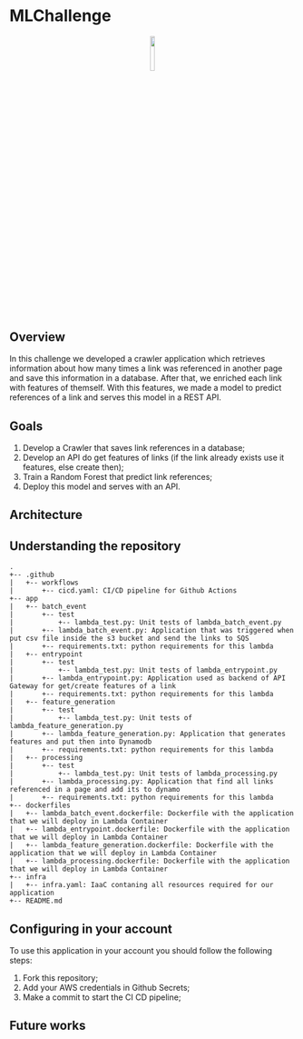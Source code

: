 # MLChallenge

<p align="center"><img width=12.5% src="https://upload.wikimedia.org/wikipedia/en/thumb/2/20/MercadoLibre.svg/1200px-MercadoLibre.svg.png"></p>

## Overview

In this challenge we developed a crawler application which retrieves information about how many times a link was referenced in another page and save this information in a database. After that, we enriched each link with features of themself. With this features, we made a model to predict references of a link and serves this model in a REST API.

## Goals

1. Develop a Crawler that saves link references in a database;
2. Develop an API do get features of links (if the link already exists use it features, else create then);
3. Train a Random Forest that predict link references;
4. Deploy this model and serves with an API.

## Architecture


## Understanding the repository

```
.
+-- .github
|   +-- workflows
|       +-- cicd.yaml: CI/CD pipeline for Github Actions
+-- app
|   +-- batch_event
|       +-- test
|           +-- lambda_test.py: Unit tests of lambda_batch_event.py
|       +-- lambda_batch_event.py: Application that was triggered when put csv file inside the s3 bucket and send the links to SQS
|       +-- requirements.txt: python requirements for this lambda
|   +-- entrypoint
|       +-- test
|           +-- lambda_test.py: Unit tests of lambda_entrypoint.py
|       +-- lambda_entrypoint.py: Application used as backend of API Gateway for get/create features of a link
|       +-- requirements.txt: python requirements for this lambda
|   +-- feature_generation
|       +-- test
|           +-- lambda_test.py: Unit tests of lambda_feature_generation.py
|       +-- lambda_feature_generation.py: Application that generates features and put then into Dynamodb
|       +-- requirements.txt: python requirements for this lambda
|   +-- processing
|       +-- test
|           +-- lambda_test.py: Unit tests of lambda_processing.py
|       +-- lambda_processing.py: Application that find all links referenced in a page and add its to dynamo
|       +-- requirements.txt: python requirements for this lambda
+-- dockerfiles
|   +-- lambda_batch_event.dockerfile: Dockerfile with the application that we will deploy in Lambda Container
|   +-- lambda_entrypoint.dockerfile: Dockerfile with the application that we will deploy in Lambda Container
|   +-- lambda_feature_generation.dockerfile: Dockerfile with the application that we will deploy in Lambda Container
|   +-- lambda_processing.dockerfile: Dockerfile with the application that we will deploy in Lambda Container
+-- infra
|   +-- infra.yaml: IaaC contaning all resources required for our application
+-- README.md
```

## Configuring in your account

To use this application in your account you should follow the following steps:

1. Fork this repository;
2. Add your AWS credentials in Github Secrets;
3. Make a commit to start the CI CD pipeline;


## Future works
